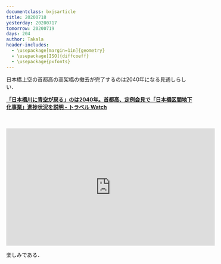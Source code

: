 ```yaml
---
documentclass: bxjsarticle
title: 20200718
yesterday: 20200717
tomorrow: 20200719
days: 204
author: Takala
header-includes:
  - \usepackage[margin=1in]{geometry}
  - \usepackage[ISO]{diffcoeff}
  - \usepackage{pxfonts}
---
```




日本橋上空の首都高の高架橋の撤去が完了するのは2040年になる見通しらしい．


**[「日本橋川に青空が戻る」のは2040年。首都高、定例会見で「日本橋区間地下化事業」進捗状況を説明 - トラベル Watch](https://travel.watch.impress.co.jp/docs/news/1266276.html)**


<br>
<br>


<iframe width="560" height="315" src="https://www.youtube.com/embed/dnANF1CGwOk" frameborder="0" allow="accelerometer; autoplay; encrypted-media; gyroscope; picture-in-picture" allowfullscreen></iframe>


楽しみである．